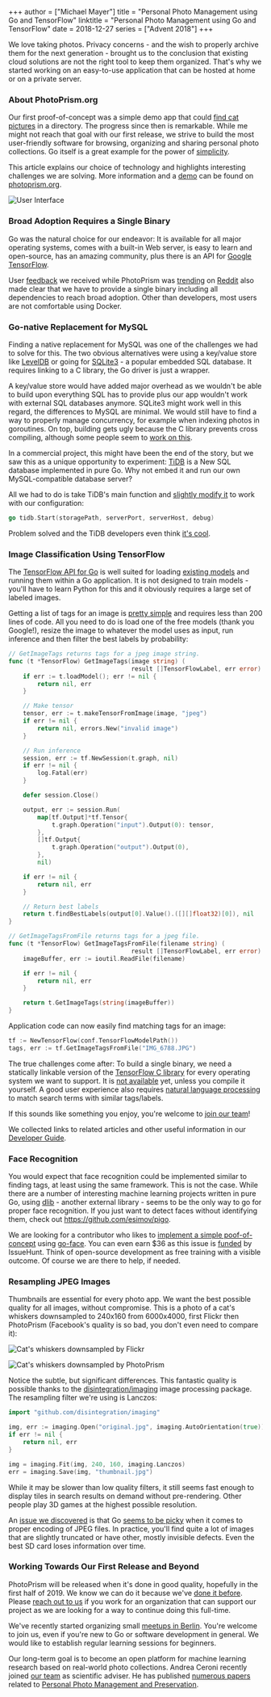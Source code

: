+++
author = ["Michael Mayer"]
title = "Personal Photo Management using Go and TensorFlow"
linktitle = "Personal Photo Management using Go and TensorFlow"
date = 2018-12-27
series = ["Advent 2018"]
+++

We love taking photos. Privacy concerns - and the wish to properly archive them for the next generation -
brought us to the conclusion that existing cloud solutions are not the right tool to keep them organized.
That's why we started working on an easy-to-use application that can be hosted at home or on a private server.

### About PhotoPrism.org ###

Our first proof-of-concept was a simple demo app that could [find cat pictures](https://github.com/photoprism/photoprism/wiki/Screenshots) in a directory.
The progress since then is remarkable.
While me might not reach that goal with our first release, we strive to build the most user-friendly software for browsing, organizing and sharing
personal photo collections.
Go itself is a great example for the power of [simplicity](https://talks.golang.org/2015/simplicity-is-complicated.slide).

This article explains our choice of technology and highlights interesting challenges we are solving.
More information and a [demo](https://demo.photoprism.org/) can be found on [photoprism.org](https://photoprism.org/).

![User Interface](/postimages/advent-2018/photoprism/preview.jpg)

### Broad Adoption Requires a Single Binary ###

Go was the natural choice for our endeavor: It is available for all major operating systems,
comes with a built-in Web server, is easy to learn and open-source, has an amazing community,
plus there is an API for [Google TensorFlow](https://www.tensorflow.org/).

User [feedback](https://github.com/photoprism/photoprism/wiki/Concerns) we received while PhotoPrism was [trending](https://www.reddit.com/r/selfhosted/comments/9op2kn/photoprism_new_selfhosted_free_software_photo/) on [Reddit](https://www.reddit.com/r/golang/comments/9nwjpf/photoprism_personal_photo_management_powered_by/)
also made clear that we have to provide a single binary including all dependencies to reach broad adoption.
Other than developers, most users are not comfortable using Docker.

### Go-native Replacement for MySQL ###

Finding a native replacement for MySQL was one of the challenges we had to solve for this.
The two obvious alternatives were using a key/value store like [LevelDB](https://github.com/google/leveldb)
or going for [SQLite3](https://github.com/mattn/go-sqlite3) - a popular
embedded SQL database. It requires linking to a C library, the Go driver is just a wrapper.

A key/value store would have added major overhead as we wouldn't be able to build upon everything
SQL has to provide plus our app wouldn't work with external SQL databases anymore.
SQLite3 might work well in this regard, the differences to MySQL are minimal. We would still
have to find a way to properly manage concurrency, for example when indexing photos in goroutines.
On top, building gets ugly because the C library prevents cross compiling, although
some people seem to [work on this](https://github.com/karalabe/xgo).

In a commercial project, this might have been the end of the story, but we saw this as a unique
opportunity to experiment: [TiDB](https://github.com/pingcap/tidb) is a New SQL database implemented in pure Go.
Why not embed it and run our own MySQL-compatible database server?

All we had to do is take TiDB's main function and [slightly modify it](https://github.com/photoprism/photoprism/blob/develop/internal/tidb/server.go)
to work with our configuration:

```go
go tidb.Start(storagePath, serverPort, serverHost, debug)
```

Problem solved and the TiDB developers even think [it's cool](https://github.com/photoprism/photoprism/issues/60#issuecomment-448470212).

### Image Classification Using TensorFlow ###

The [TensorFlow API for Go](https://www.tensorflow.org/install/lang_go) is well suited for loading [existing models](https://github.com/tensorflow/models/blob/master/research/slim/README.md)
and running them within a Go application.
It is not designed to train models - you'll have to learn Python for this and it obviously requires a large set of labeled images.

Getting a list of tags for an image is [pretty simple](https://outcrawl.com/image-recognition-api-go-tensorflow) and requires less than 200 lines of code.
All you need to do is load one of the free models (thank you Google!), resize the image to whatever the model uses as input,
run inference and then filter the best labels by probability:

```go
// GetImageTags returns tags for a jpeg image string.
func (t *TensorFlow) GetImageTags(image string) (
                                  result []TensorFlowLabel, err error) {
	if err := t.loadModel(); err != nil {
		return nil, err
	}

	// Make tensor
	tensor, err := t.makeTensorFromImage(image, "jpeg")
	if err != nil {
		return nil, errors.New("invalid image")
	}

	// Run inference
	session, err := tf.NewSession(t.graph, nil)
	if err != nil {
		log.Fatal(err)
	}

	defer session.Close()

	output, err := session.Run(
		map[tf.Output]*tf.Tensor{
			t.graph.Operation("input").Output(0): tensor,
		},
		[]tf.Output{
			t.graph.Operation("output").Output(0),
		},
		nil)

	if err != nil {
		return nil, err
	}

	// Return best labels
	return t.findBestLabels(output[0].Value().([][]float32)[0]), nil
}

// GetImageTagsFromFile returns tags for a jpeg file.
func (t *TensorFlow) GetImageTagsFromFile(filename string) (
                                  result []TensorFlowLabel, err error) {
	imageBuffer, err := ioutil.ReadFile(filename)

	if err != nil {
		return nil, err
	}

	return t.GetImageTags(string(imageBuffer))
}
```

Application code can now easily find matching tags for an image:

```go
tf := NewTensorFlow(conf.TensorFlowModelPath())
tags, err := tf.GetImageTagsFromFile("IMG_6788.JPG")
```

The true challenges come after: To build a single binary, we need a statically linkable
version of the [TensorFlow C library](https://github.com/photoprism/photoprism/issues/83) for
every operating system we want to support. It is [not available](https://github.com/tensorflow/tensorflow/issues/15563) yet,
unless you compile it yourself. A good user experience also requires [natural language processing](https://github.com/photoprism/photoprism/wiki/Image-Classification#natural-language-processing) to match search terms with similar tags/labels.

If this sounds like something you enjoy, you're welcome to [join our team](https://docs.photoprism.org/en/latest/contribute/)!

We collected links to related articles and other useful information in our
[Developer Guide](https://github.com/photoprism/photoprism/wiki/Image-Classification).

### Face Recognition ###

You would expect that face recognition could be implemented similar to finding tags,
at least using the same framework. This is not the case.
While there are a number of interesting machine learning projects written in
pure Go, using [dlib](http://dlib.net/) - another external library - seems to be
the only way to go for proper face recognition. If you just want to detect faces
without identifying them, check out https://github.com/esimov/pigo.

We are looking for a contributor who likes to [implement a simple poof-of-concept](https://github.com/photoprism/photoprism/issues/22)
using [go-face](https://github.com/Kagami/go-face).
You can even earn $36 as this issue is [funded](https://github.com/photoprism/photoprism/issues?q=is%3Aissue+is%3Aopen+label%3AIssueHunt) by IssueHunt.
Think of open-source development as free training with a visible outcome. Of course we are there to help, if needed.

### Resampling JPEG Images ###

Thumbnails are essential for every photo app. We want the best possible
quality for all images, without compromise. This is a photo of a cat's whiskers
downsampled to 240x160 from 6000x4000, first Flickr then PhotoPrism
(Facebook's quality is so bad, you don't even need to compare it):

![Cat's whiskers downsampled by Flickr](/postimages/advent-2018/photoprism/flickr.png)

![Cat's whiskers downsampled by PhotoPrism](/postimages/advent-2018/photoprism/photoprism.png)

Notice the subtle, but significant differences. This fantastic quality
is possible thanks to the [disintegration/imaging](https://github.com/disintegration/imaging)
image processing package. The resampling filter we're using is Lanczos:

```go
import "github.com/disintegration/imaging"

img, err := imaging.Open("original.jpg", imaging.AutoOrientation(true))
if err != nil {
    return nil, err
}

img = imaging.Fit(img, 240, 160, imaging.Lanczos)
err = imaging.Save(img, "thumbnail.jpg")
```

While it may be slower than low quality filters, it still seems fast
enough to display tiles in search results on demand without pre-rendering.
Other people play 3D games at the highest possible resolution.

An [issue we discovered](https://github.com/photoprism/photoprism/issues/36) is
that Go [seems to be picky](https://github.com/golang/go/issues/10447) when it comes to proper encoding of JPEG files.
In practice, you'll find quite a lot of images that are slightly truncated
or have other, mostly invisible defects. Even the best SD card loses information over time.

### Working Towards Our First Release and Beyond ###

PhotoPrism will be released when it's done in good quality, hopefully in the first half of 2019.
We know we can do it because we've [done it before](https://github.com/photoprism/photoprism/wiki/Mediencenter).
Please [reach out to us](mailto:hello@photoprism.org) if you work for an organization that can support our project
as we are looking for a way to continue doing this full-time.

We've recently started organizing small [meetups in Berlin](https://github.com/photoprism/photoprism/wiki/Meetups).
You're welcome to join us, even if you're new to Go or software development in general.
We would like to establish regular learning sessions for beginners.

Our long-term goal is to become an open platform for machine learning research
based on real-world photo collections. Andrea Ceroni
recently joined [our team](https://docs.photoprism.org/en/latest/team/) as scientific adviser. He has
published [numerous papers](https://github.com/photoprism/photoprism/wiki/Research) related to
[Personal Photo Management and Preservation](https://dl.photoprism.org/slides/Personal%20Photo%20Management%20and%20Preservation.pdf).
